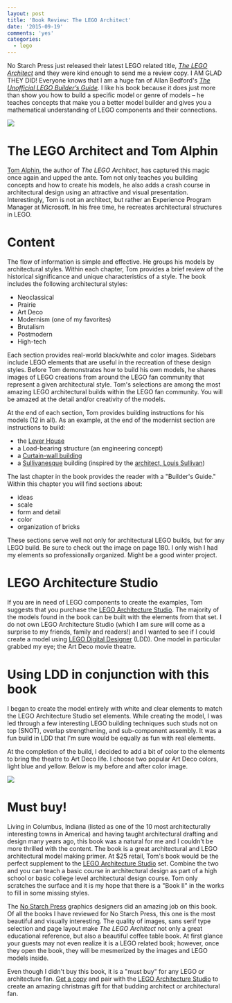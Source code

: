 ```yaml
---
layout: post
title: 'Book Review: The LEGO Architect'
date: '2015-09-19'
comments: 'yes'
categories:
  - lego
---
```


No Starch Press just released their latest LEGO related title, *[The LEGO Architect](http://www.amazon.com/gp/product/1593276133/ref=as_li_ss_tl?ie=UTF8&camp=1789&creative=9325&creativeASIN=1593276133&linkCode=as2&tag=bricinmypockb-20)* and they were kind enough to send me a review copy. I AM GLAD THEY DID! Everyone knows that I am a huge fan of Allan Bedford's *[The Unofficial LEGO Builder’s Guide](http://www.stevencombs.com/lego/2012/12/09/book-review-unofficial-lego.html)*. I like his book because it does just more than show you how to build a specific model or genre of models – he teaches concepts that make you a better model builder and gives you a mathematical understanding of LEGO components and their connections.

![](https://lh3.googleusercontent.com/ZlnQ8wx3Up0rG2reH9QQbLGZxhANWiWKyM_EWAsQ11Oyzvh2h8sSRGZE9yJu7Qqg3xS6GG1FIQumOgAMY80zYDt5V8JW1L0rIMPTf51tLF03TtpG9lWqHjLv1ZFEa53rdieqFs1zNDzQ0XqGID3jyyvN4RN_edihm7nTBuNWpjBuGslcU5wipTSXIvTAgnWe-gRcu8f3QNwp-B_-kQBT4yJWgHoRd02hiTqSc1ZYub0KVTPhSvIUx7RG8AC9VMebBRIE01zLCg_P2DwZr6LY753PUPY2cLIEnNJMnFkVbZ-JfJnzt7vAccVwTCLnYeMgnsphe82A6rNn56ax5Wxrr2ufsGc0VZW4hU6PcP5G8gOcYJFYG8FX0ismIqfF_bh3VTonaqrJ45sLBnEMpo8paaxIlz3ABvjvhPCw3XbaEhfv0TxZNkxWhMYzA3WDR7SjT7EGO-4McQ4ngS6lEEavV__o2FTBdfonYF_M636ls0vb8edbT4rq1qSSqVUF3HBEyd_1lbIE5jWGpC9OFBN0A7SiCy1pxsJhewF6SVP0nexS=w2098-h1555-no)

# The LEGO Architect and Tom Alphin

[Tom Alphin](http://tomalphin.com), the author of *The LEGO Architect*, has captured this magic once again and upped the ante. Tom not only teaches you building concepts and how to create his models, he also adds a crash course in architectural design using an attractive and visual presentation. Interestingly, Tom is not an architect, but rather an Experience Program Manager at Microsoft. In his free time, he recreates architectural structures in LEGO.

# Content

The flow of information is simple and effective. He groups his models by architectural styles. Within each chapter, Tom provides a brief review of the historical significance and unique characteristics of a style. The book includes the following architectural styles:

* Neoclassical
* Prairie
* Art Deco
* Modernism (one of my favorites)
* Brutalism
* Postmodern
* High-tech

Each section provides real-world black/white and color images. Sidebars include LEGO elements that are useful in the recreation of these design styles. Before Tom demonstrates how to build his own models, he shares images of LEGO creations from around the LEGO fan community that represent a given architectural style. Tom's selections are among the most amazing LEGO architectural builds within the LEGO fan community. You will be amazed at the detail and/or creativity of the models.

At the end of each section, Tom provides building instructions for his models (12 in all). As an example, at the end of the modernist section are instructions to build:

* the [Lever House](http://www.leverhouseartcollection.com/)
* a Load-bearing structure (an engineering concept)
* a [Curtain-wall building](https://en.wikipedia.org/wiki/Curtain_wall_(architecture))
* a [Sullivanesque](http://www.buffaloah.com/a/archsty/sull/sull.html) building (inspired by the [architect, Louis Sullivan](https://en.wikipedia.org/wiki/Louis_Sullivan))

The last chapter in the book provides the reader with a "Builder's Guide." Within this chapter you will find sections about:

* ideas
* scale
* form and detail
* color
* organization of bricks

These sections serve well not only for architectural LEGO builds, but for any LEGO build. Be sure to check out the image on page 180. I only wish I had my elements so professionally organized. Might be a good winter project.

# LEGO Architecture Studio

If you are in need of LEGO components to create the examples, Tom suggests that you purchase the [LEGO Architecture Studio](http://www.amazon.com/gp/product/B00CN5Y1MI/ref=as_li_ss_tl?ie=UTF8&camp=1789&creative=9325&creativeASIN=B00CN5Y1MI&linkCode=as2&tag=bricinmypockb-20). The majority of the models found in the book can be built with the elements from that set. I do not own LEGO Architecture Studio (which I am sure will come as a surprise to my friends, family and readers!) and I wanted to see if I could create a model using [LEGO Digital Designer](http://ldd.lego.com/en-us/) (LDD). One model in particular grabbed my eye; the Art Deco movie theatre.

# Using LDD in conjunction with this book

I began to create the model entirely with white and clear elements to match the LEGO Architecture Studio set elements. While creating the model, I was led through a few interesting LEGO building techniques such studs not on top (SNOT), overlap strengthening, and sub-component assembly. It was a fun build in LDD that I'm sure would be equally as fun with real elements.

At the completion of the build, I decided to add a bit of color to the elements to bring the theatre to Art Deco life. I choose two popular Art Deco colors, light blue and yellow. Below is my before and after color image.

![](https://lh3.googleusercontent.com/XDh9hKwrMv7CKNwNCrq1vj4rmI4c0I3nQHnaroT8jd4UaVLMd31a8wM-Th8x_arAijGCCVv0ld6X_SyOW9JdEgn8mtnPCg1dNccAGy2Da0rN5fL017xvvM7eKJyNihFRdOP40jTz-mSa0TSh_SK9r-86nqLrv7VGXGSMCRtPkk4MlCUBs-zdG4i3E8Wtk8HTK9gXfgD6liFfEE8TagbITIQTWkDZVG6mVigGNIYTsI4yNJ4YKlJocFt8AjfsD5iZMn258FD3ldv8VEMjS7eWT7ZHRbAJAim42_AXf0HaoKXOXPfS-Kc_6Acp0eBXDc8UHRshQdCFS-VdmHWZHRdMse3GSRmuUvIAXcYRCmTz8F5gRN_w9FSepa1inItyNtyakIlC20ICsXxv_nHX5wfbG1aMOCN4S7GkAc1XEo-vHxPrDnbAlk5RqsyV6-M2Ka-xYY_KYzfItm7rIsfDKX_PDO7DIFO2zRcpdwZneBIJ6NoRhSSGk-_1wOXnjxS7oPn3NZNK6Ckk0st6ibzwr_Eo4YOL43EtCRQ8H5ZIuU5u2Si5=w1650-h720-no)

# Must buy!

Living in Columbus, Indiana (listed as one of the 10 most architecturally interesting towns in America) and having taught architectural drafting and design many years ago, this book was a natural for me and I couldn't be more thrilled with the content. The book is a great architectural and LEGO architectural model making primer. At $25 retail, Tom's book would be the perfect supplement to the [LEGO Architecture Studio](http://www.amazon.com/gp/product/B00CN5Y1MI/ref=as_li_ss_tl?ie=UTF8&camp=1789&creative=9325&creativeASIN=B00CN5Y1MI&linkCode=as2&tag=bricinmypockb-20) set. Combine the two and you can teach a basic course in architectural design as part of a high school or basic college level architectural design course. Tom only scratches the surface and it is my hope that there is a "Book II" in the works to fill in some missing styles.

The [No Starch Press](https://www.nostarch.com/) graphics designers did an amazing job on this book. Of all the books I have reviewed for No Starch Press, this one is the most beautiful and visually interesting. The quality of images, sans serif type selection and page layout make *The LEGO Architect* not only a great educational reference, but also a beautiful coffee table book. At first glance your guests may not even realize it is a LEGO related book; however, once they open the book, they will be mesmerized by the images and LEGO models inside.

Even though I didn't buy this book, it is a "must buy" for any LEGO or architecture fan. [Get a copy](http://www.amazon.com/gp/product/1593276133/ref=as_li_ss_tl?ie=UTF8&camp=1789&creative=9325&creativeASIN=1593276133&linkCode=as2&tag=bricinmypockb-20) and pair with the [LEGO Architecture Studio](http://www.amazon.com/gp/product/B00CN5Y1MI/ref=as_li_ss_tl?ie=UTF8&camp=1789&creative=9325&creativeASIN=B00CN5Y1MI&linkCode=as2&tag=bricinmypockb-20) to create an amazing christmas gift for that budding architect or architectural fan.
